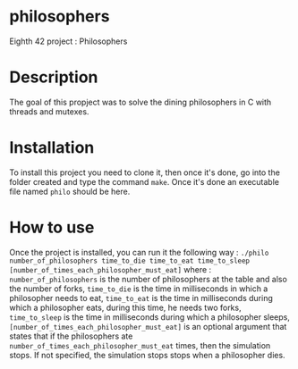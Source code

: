 # philosophers
Eighth 42 project : Philosophers

# Description
The goal of this propject was to solve the dining philosophers in C with threads and mutexes.

# Installation
To install this project you need to clone it, then once it's done, go into the folder created and type the command `make`. Once it's done an executable file named `philo` should be here.

# How to use
Once the project is installed, you can run it the following way : `./philo number_of_philosophers time_to_die time_to_eat time_to_sleep [number_of_times_each_philosopher_must_eat]`
where :
`number_of_philosophers` is the number of philosophers at the table and also the number of forks,
`time_to_die` is the time in milliseconds in which a philosopher needs to eat,
`time_to_eat` is the time in milliseconds during which a philosopher eats, during this time, he needs two forks,
`time_to_sleep` is the time in milliseconds during which a philosopher sleeps,
`[number_of_times_each_philosopher_must_eat]` is an optional argument that states that if the philosophers ate `number_of_times_each_philosopher_must_eat` times, then the simulation stops. If not specified, the simulation stops stops when a philosopher dies.
